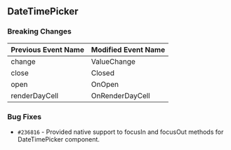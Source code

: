 ## DateTimePicker

### Breaking Changes

|Previous Event Name|Modified Event Name|
|-----------|-----------|
|change|ValueChange|
|close|Closed|
|open|OnOpen|
|renderDayCell|OnRenderDayCell|

### Bug Fixes

- `#236816` - Provided native support to focusIn and focusOut methods for DateTimePicker component.

